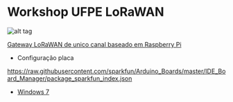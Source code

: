 # Workshop UFPE LoRaWAN

![alt tag](https://www.thethingsnetwork.org/docs/assets/images/architecture.png)

[Gateway LoRaWAN de unico canal baseado em Raspberry Pi](https://github.com/eron93br/lorawan/tree/master/rpi-gtw)

- Configuração placa

https://raw.githubusercontent.com/sparkfun/Arduino_Boards/master/IDE_Board_Manager/package_sparkfun_index.json 

- [Windows 7](https://drive.google.com/file/d/0B0jwgLkjMWzDNkdjcmxfWXd1N2s/view?ts=5718ec51)
